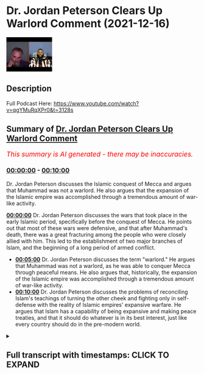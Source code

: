 # Dr. Jordan Peterson Clears Up Warlord Comment (2021-12-16)

![alt Dr. Jordan Peterson Clears Up Warlord Comment](v0qZCupZ2SU.jpg "Dr. Jordan Peterson Clears Up Warlord Comment")

## Description

Full Podcast Here: https://www.youtube.com/watch?v=qgYMuRqXPr0&t=3128s

## Summary of [Dr. Jordan Peterson Clears Up Warlord Comment](https://www.youtube.com/watch?v=v0qZCupZ2SU)


*<span style="color:red; font-size:125%">This summary is AI generated - there may be inaccuracies</span>. [](/)*

### [00:00:00](https://www.youtube.com/watch?v=v0qZCupZ2SU&t=0) - [00:10:00](https://www.youtube.com/watch?v=v0qZCupZ2SU&t=600)

 Dr. Jordan Peterson discusses the Islamic conquest of Mecca and argues that Muhammad was not a warlord. He also argues that the expansion of the Islamic empire was accomplished through a tremendous amount of war-like activity.

**[00:00:00](https://www.youtube.com/watch?v=v0qZCupZ2SU&t=0)** Dr. Jordan Peterson discusses the wars that took place in the early Islamic period, specifically before the conquest of Mecca. He points out that most of these wars were defensive, and that after Muhammad's death, there was a great fracturing among the people who were closely allied with him. This led to the establishment of two major branches of Islam, and the beginning of a long period of armed conflict.
* **[00:05:00](https://www.youtube.com/watch?v=v0qZCupZ2SU&t=300)**  Dr. Jordan Peterson discusses the term "warlord." He argues that Muhammad was not a warlord, as he was able to conquer Mecca through peaceful means. He also argues that, historically, the expansion of the Islamic empire was accomplished through a tremendous amount of war-like activity.
* **[00:10:00](https://www.youtube.com/watch?v=v0qZCupZ2SU&t=600)** Dr. Jordan Peterson discusses the problems of reconciling Islam's teachings of turning the other cheek and fighting only in self-defense with the reality of Islamic empires' expansive warfare. He argues that Islam has a capability of being expansive and making peace treaties, and that it should do whatever is in its best interest, just like every country should do in the pre-modern world.

<details><summary><h2>Full transcript with timestamps: CLICK TO EXPAND</h2></summary>

[0:00:00](https://youtu.be/v0qZCupZ2SU?t=0) uh there was a time of persecution and  
[0:00:02](https://youtu.be/v0qZCupZ2SU?t=2) then after that  
[0:00:03](https://youtu.be/v0qZCupZ2SU?t=3) um  
[0:00:04](https://youtu.be/v0qZCupZ2SU?t=4) he went he went to different places he  
[0:00:06](https://youtu.be/v0qZCupZ2SU?t=6) went to tariff  
[0:00:07](https://youtu.be/v0qZCupZ2SU?t=7) which is a place outside of mecca he  
[0:00:09](https://youtu.be/v0qZCupZ2SU?t=9) went to el salvador two clans two tribes  
[0:00:13](https://youtu.be/v0qZCupZ2SU?t=13) and what it was is that he was he was  
[0:00:15](https://youtu.be/v0qZCupZ2SU?t=15) trying to get support for his project or  
[0:00:18](https://youtu.be/v0qZCupZ2SU?t=18) the monotheistic project because he was  
[0:00:20](https://youtu.be/v0qZCupZ2SU?t=20) being boycotted et cetera he eventually  
[0:00:22](https://youtu.be/v0qZCupZ2SU?t=22) got it from us  
[0:00:24](https://youtu.be/v0qZCupZ2SU?t=24) these two tribes because they actually  
[0:00:25](https://youtu.be/v0qZCupZ2SU?t=25) believed in the religion of islam this  
[0:00:27](https://youtu.be/v0qZCupZ2SU?t=27) is documented like without a shadow of a  
[0:00:29](https://youtu.be/v0qZCupZ2SU?t=29) doubt this is what happened and then is  
[0:00:31](https://youtu.be/v0qZCupZ2SU?t=31) this in the medina is this the medina  
[0:00:33](https://youtu.be/v0qZCupZ2SU?t=33) period that you're speaking out so this  
[0:00:34](https://youtu.be/v0qZCupZ2SU?t=34) is actually technically the meccan  
[0:00:36](https://youtu.be/v0qZCupZ2SU?t=36) period  
[0:00:37](https://youtu.be/v0qZCupZ2SU?t=37) okay still the meccan period yeah so  
[0:00:39](https://youtu.be/v0qZCupZ2SU?t=39) right before medina literally was  
[0:00:40](https://youtu.be/v0qZCupZ2SU?t=40) established because medina is the it was  
[0:00:42](https://youtu.be/v0qZCupZ2SU?t=42) it was so called after the prophet  
[0:00:44](https://youtu.be/v0qZCupZ2SU?t=44) because medina just literally means the  
[0:00:46](https://youtu.be/v0qZCupZ2SU?t=46) city in arabic it was called the  
[0:00:48](https://youtu.be/v0qZCupZ2SU?t=48) ethereum before and then they changed it  
[0:00:49](https://youtu.be/v0qZCupZ2SU?t=49) into madina to nebi like the city of the  
[0:00:51](https://youtu.be/v0qZCupZ2SU?t=51) prophet and so that's why it was kind of  
[0:00:53](https://youtu.be/v0qZCupZ2SU?t=53) called medina after that  
[0:00:55](https://youtu.be/v0qZCupZ2SU?t=55) in that time period so you've got 13  
[0:00:57](https://youtu.be/v0qZCupZ2SU?t=57) years of medina  
[0:00:58](https://youtu.be/v0qZCupZ2SU?t=58) the vast majority i'm not going to say  
[0:01:00](https://youtu.be/v0qZCupZ2SU?t=60) all about the vast majority of wars that  
[0:01:02](https://youtu.be/v0qZCupZ2SU?t=62) took place  
[0:01:03](https://youtu.be/v0qZCupZ2SU?t=63) and in fact all of the wars that took  
[0:01:04](https://youtu.be/v0qZCupZ2SU?t=64) place before the conquest of mecca were  
[0:01:06](https://youtu.be/v0qZCupZ2SU?t=66) defensive so the pagan arabs went to  
[0:01:09](https://youtu.be/v0qZCupZ2SU?t=69) medina and tried to siege it  
[0:01:14](https://youtu.be/v0qZCupZ2SU?t=74) and all of these are names of wars in  
[0:01:16](https://youtu.be/v0qZCupZ2SU?t=76) fact there was according to monschola  
[0:01:18](https://youtu.be/v0qZCupZ2SU?t=78) there were 19 such wars  
[0:01:20](https://youtu.be/v0qZCupZ2SU?t=80) in 10 years so that's almost an average  
[0:01:23](https://youtu.be/v0qZCupZ2SU?t=83) of two wars every year and for me i see  
[0:01:26](https://youtu.be/v0qZCupZ2SU?t=86) that actually as an evidence for prophet  
[0:01:27](https://youtu.be/v0qZCupZ2SU?t=87) because the prophet was actually  
[0:01:28](https://youtu.be/v0qZCupZ2SU?t=88) fighting in these wars he wasn't just  
[0:01:30](https://youtu.be/v0qZCupZ2SU?t=90) you know throwing people around telling  
[0:01:31](https://youtu.be/v0qZCupZ2SU?t=91) him to fight for him he was fighting in  
[0:01:33](https://youtu.be/v0qZCupZ2SU?t=93) them and there were defensive wars  
[0:01:35](https://youtu.be/v0qZCupZ2SU?t=95) um  
[0:01:36](https://youtu.be/v0qZCupZ2SU?t=96) so in that time period what happened was  
[0:01:38](https://youtu.be/v0qZCupZ2SU?t=98) i'll give you one okay so okay so let me  
[0:01:40](https://youtu.be/v0qZCupZ2SU?t=100) let me interject something there because  
[0:01:42](https://youtu.be/v0qZCupZ2SU?t=102) that's  
[0:01:43](https://youtu.be/v0qZCupZ2SU?t=103) that's that's very that's a very hard  
[0:01:44](https://youtu.be/v0qZCupZ2SU?t=104) thing for me to  
[0:01:46](https://youtu.be/v0qZCupZ2SU?t=106) to get straight in my mind yes now  
[0:01:49](https://youtu.be/v0qZCupZ2SU?t=109) um  
[0:01:50](https://youtu.be/v0qZCupZ2SU?t=110) i would say that and the division in  
[0:01:53](https://youtu.be/v0qZCupZ2SU?t=113) islam that occurred almost immediately  
[0:01:55](https://youtu.be/v0qZCupZ2SU?t=115) upon muhammad's death and which has not  
[0:01:58](https://youtu.be/v0qZCupZ2SU?t=118) been rectified to this day quite the  
[0:02:00](https://youtu.be/v0qZCupZ2SU?t=120) contrary that's also you know that's a  
[0:02:02](https://youtu.be/v0qZCupZ2SU?t=122) problem for everyone it's a problem for  
[0:02:04](https://youtu.be/v0qZCupZ2SU?t=124) muslims it's a problem for christians  
[0:02:05](https://youtu.be/v0qZCupZ2SU?t=125) it's a problem for everyone and it's a  
[0:02:07](https://youtu.be/v0qZCupZ2SU?t=127) problem that could really get out of  
[0:02:08](https://youtu.be/v0qZCupZ2SU?t=128) hand now it's not like i don't know that  
[0:02:10](https://youtu.be/v0qZCupZ2SU?t=130) the protestants and the catholics were  
[0:02:11](https://youtu.be/v0qZCupZ2SU?t=131) at each other's throats for you know  
[0:02:13](https://youtu.be/v0qZCupZ2SU?t=133) hundreds of years so  
[0:02:14](https://youtu.be/v0qZCupZ2SU?t=134) but that's that's not the issue at the  
[0:02:17](https://youtu.be/v0qZCupZ2SU?t=137) moment so  
[0:02:19](https://youtu.be/v0qZCupZ2SU?t=139) now in in islam there's a tremendous  
[0:02:21](https://youtu.be/v0qZCupZ2SU?t=141) emphasis on christ's doctrines as well  
[0:02:24](https://youtu.be/v0qZCupZ2SU?t=144) and there isn't any evidence that christ  
[0:02:26](https://youtu.be/v0qZCupZ2SU?t=146) himself took part in let's say wars  
[0:02:30](https://youtu.be/v0qZCupZ2SU?t=150) okay so  
[0:02:31](https://youtu.be/v0qZCupZ2SU?t=151) it's hard  
[0:02:32](https://youtu.be/v0qZCupZ2SU?t=152) and i mean  
[0:02:33](https://youtu.be/v0qZCupZ2SU?t=153) what do you mean okay well if you if you  
[0:02:35](https://youtu.be/v0qZCupZ2SU?t=155) analyze christ as an archetype  
[0:02:37](https://youtu.be/v0qZCupZ2SU?t=157) when he comes back in his second coming  
[0:02:39](https://youtu.be/v0qZCupZ2SU?t=159) he is going to dominate the world  
[0:02:42](https://youtu.be/v0qZCupZ2SU?t=162) and one can say well that's not the  
[0:02:43](https://youtu.be/v0qZCupZ2SU?t=163) historical christ but when we're when  
[0:02:45](https://youtu.be/v0qZCupZ2SU?t=165) we're looking at him in the way  
[0:02:47](https://youtu.be/v0qZCupZ2SU?t=167) look that's a reasonable that's a  
[0:02:48](https://youtu.be/v0qZCupZ2SU?t=168) reasonable objective  
[0:02:50](https://youtu.be/v0qZCupZ2SU?t=170) and i understand that a judge a judge  
[0:02:52](https://youtu.be/v0qZCupZ2SU?t=172) has a judge has that that martial  
[0:02:55](https://youtu.be/v0qZCupZ2SU?t=175) element and i don't think it's  
[0:02:56](https://youtu.be/v0qZCupZ2SU?t=176) reasonable to use the archetypal  
[0:02:58](https://youtu.be/v0qZCupZ2SU?t=178) representation as an argument against  
[0:03:00](https://youtu.be/v0qZCupZ2SU?t=180) the historical reality and look i'm not  
[0:03:02](https://youtu.be/v0qZCupZ2SU?t=182) saying to you that i know that what  
[0:03:05](https://youtu.be/v0qZCupZ2SU?t=185) muhammad did was wrong that isn't what  
[0:03:07](https://youtu.be/v0qZCupZ2SU?t=187) i'm saying i'm saying that i don't  
[0:03:10](https://youtu.be/v0qZCupZ2SU?t=190) understand  
[0:03:11](https://youtu.be/v0qZCupZ2SU?t=191) how  
[0:03:12](https://youtu.be/v0qZCupZ2SU?t=192) participation in those defense of wars  
[0:03:15](https://youtu.be/v0qZCupZ2SU?t=195) let's say but then that was also  
[0:03:16](https://youtu.be/v0qZCupZ2SU?t=196) followed by a tremendous explosion of  
[0:03:18](https://youtu.be/v0qZCupZ2SU?t=198) islamic expansion right the biggest  
[0:03:20](https://youtu.be/v0qZCupZ2SU?t=200) empire the world had ever seen in a very  
[0:03:22](https://youtu.be/v0qZCupZ2SU?t=202) short period of time  
[0:03:23](https://youtu.be/v0qZCupZ2SU?t=203) right at right at europe's doors  
[0:03:26](https://youtu.be/v0qZCupZ2SU?t=206) and so  
[0:03:27](https://youtu.be/v0qZCupZ2SU?t=207) and that was also followed by the  
[0:03:29](https://youtu.be/v0qZCupZ2SU?t=209) severance of the islamic faith into two  
[0:03:31](https://youtu.be/v0qZCupZ2SU?t=211) major categories and and interned  
[0:03:33](https://youtu.be/v0qZCupZ2SU?t=213) conflict there and so there's that that  
[0:03:35](https://youtu.be/v0qZCupZ2SU?t=215) stream of of  
[0:03:37](https://youtu.be/v0qZCupZ2SU?t=217) of armed conflict activity i i think  
[0:03:41](https://youtu.be/v0qZCupZ2SU?t=221) that you're  
[0:03:42](https://youtu.be/v0qZCupZ2SU?t=222) with respect i i don't think you're  
[0:03:43](https://youtu.be/v0qZCupZ2SU?t=223) getting the history fully right here  
[0:03:45](https://youtu.be/v0qZCupZ2SU?t=225) because well  
[0:03:46](https://youtu.be/v0qZCupZ2SU?t=226) go yep that's fine cool yeah the the the  
[0:03:49](https://youtu.be/v0qZCupZ2SU?t=229) the war in germany that the wars between  
[0:03:51](https://youtu.be/v0qZCupZ2SU?t=231) shia and sunnah or what would then be  
[0:03:54](https://youtu.be/v0qZCupZ2SU?t=234) it's not really between sunnah because  
[0:03:55](https://youtu.be/v0qZCupZ2SU?t=235) quite frankly shiism had not been  
[0:03:57](https://youtu.be/v0qZCupZ2SU?t=237) established does it but the the the wars  
[0:03:59](https://youtu.be/v0qZCupZ2SU?t=239) of the companions how many people died  
[0:04:01](https://youtu.be/v0qZCupZ2SU?t=241) in those wars  
[0:04:03](https://youtu.be/v0qZCupZ2SU?t=243) do we have any numbers  
[0:04:04](https://youtu.be/v0qZCupZ2SU?t=244) for maximum we can say but it's but  
[0:04:07](https://youtu.be/v0qZCupZ2SU?t=247) fair look fair enough man and it's not  
[0:04:09](https://youtu.be/v0qZCupZ2SU?t=249) like it's not chris it's not like  
[0:04:10](https://youtu.be/v0qZCupZ2SU?t=250) christianity hasn't been rife with  
[0:04:12](https://youtu.be/v0qZCupZ2SU?t=252) internecine conflict yes  
[0:04:15](https://youtu.be/v0qZCupZ2SU?t=255) but but the fact is is that it was  
[0:04:17](https://youtu.be/v0qZCupZ2SU?t=257) almost immediately after muhammad's  
[0:04:19](https://youtu.be/v0qZCupZ2SU?t=259) death that this fracturing took place  
[0:04:20](https://youtu.be/v0qZCupZ2SU?t=260) among the people that were closely  
[0:04:22](https://youtu.be/v0qZCupZ2SU?t=262) allied with him and it was a bloody  
[0:04:23](https://youtu.be/v0qZCupZ2SU?t=263) fracturing and it isn't obvious that  
[0:04:25](https://youtu.be/v0qZCupZ2SU?t=265) it's been wrapped  
[0:04:27](https://youtu.be/v0qZCupZ2SU?t=267) how bloody was it well how bloody does  
[0:04:29](https://youtu.be/v0qZCupZ2SU?t=269) it have to be you know it doesn't take  
[0:04:30](https://youtu.be/v0qZCupZ2SU?t=270) much  
[0:04:31](https://youtu.be/v0qZCupZ2SU?t=271) okay  
[0:04:32](https://youtu.be/v0qZCupZ2SU?t=272) well let's be honest let's be fair yeah  
[0:04:34](https://youtu.be/v0qZCupZ2SU?t=274) yeah  
[0:04:35](https://youtu.be/v0qZCupZ2SU?t=275) let's be fair right with with with with  
[0:04:37](https://youtu.be/v0qZCupZ2SU?t=277) the wars that took place 30 to 40 years  
[0:04:39](https://youtu.be/v0qZCupZ2SU?t=279) and it wasn't immediately after because  
[0:04:40](https://youtu.be/v0qZCupZ2SU?t=280) you said that in the video the day he  
[0:04:42](https://youtu.be/v0qZCupZ2SU?t=282) died that's wrong he didn't happen the  
[0:04:44](https://youtu.be/v0qZCupZ2SU?t=284) day he died it happened 30 to four years  
[0:04:45](https://youtu.be/v0qZCupZ2SU?t=285) after  
[0:04:46](https://youtu.be/v0qZCupZ2SU?t=286) it happened 30 to 40 years after and how  
[0:04:48](https://youtu.be/v0qZCupZ2SU?t=288) long how how many people how many  
[0:04:50](https://youtu.be/v0qZCupZ2SU?t=290) members of muhammad's immediate family  
[0:04:52](https://youtu.be/v0qZCupZ2SU?t=292) survived during that 30 years  
[0:04:55](https://youtu.be/v0qZCupZ2SU?t=295) my understanding was that most of his  
[0:04:56](https://youtu.be/v0qZCupZ2SU?t=296) immediate family died in armed conflict  
[0:04:59](https://youtu.be/v0qZCupZ2SU?t=299) relatively immediate family died in his  
[0:05:00](https://youtu.be/v0qZCupZ2SU?t=300) own lifetime  
[0:05:02](https://youtu.be/v0qZCupZ2SU?t=302) yes well i'm not speaking of them but  
[0:05:04](https://youtu.be/v0qZCupZ2SU?t=304) i'm speaking of what happened after he  
[0:05:05](https://youtu.be/v0qZCupZ2SU?t=305) died that's right because yeah okay look  
[0:05:08](https://youtu.be/v0qZCupZ2SU?t=308) first first fact  
[0:05:10](https://youtu.be/v0qZCupZ2SU?t=310) muhammad  
[0:05:11](https://youtu.be/v0qZCupZ2SU?t=311) uh salah sallam we say salah meaning  
[0:05:13](https://youtu.be/v0qZCupZ2SU?t=313) peace and blessings upon him  
[0:05:16](https://youtu.be/v0qZCupZ2SU?t=316) all of his children died in his life  
[0:05:19](https://youtu.be/v0qZCupZ2SU?t=319) okay except for one  
[0:05:21](https://youtu.be/v0qZCupZ2SU?t=321) so most of the members of his immediate  
[0:05:23](https://youtu.be/v0qZCupZ2SU?t=323) family and his wife died khadija died  
[0:05:25](https://youtu.be/v0qZCupZ2SU?t=325) his uncle abu talib died his other uncle  
[0:05:27](https://youtu.be/v0qZCupZ2SU?t=327) hamza died they all died within his  
[0:05:30](https://youtu.be/v0qZCupZ2SU?t=330) lifetime either due to illness or due to  
[0:05:33](https://youtu.be/v0qZCupZ2SU?t=333) some other some other cause war for  
[0:05:35](https://youtu.be/v0qZCupZ2SU?t=335) example like one of the defensive was  
[0:05:37](https://youtu.be/v0qZCupZ2SU?t=337) hamza died  
[0:05:38](https://youtu.be/v0qZCupZ2SU?t=338) and by the way muhammad forgave his  
[0:05:40](https://youtu.be/v0qZCupZ2SU?t=340) killer and that's something which which  
[0:05:41](https://youtu.be/v0qZCupZ2SU?t=341) goes against the warlord thesis because  
[0:05:44](https://youtu.be/v0qZCupZ2SU?t=344) when he then conquered mecca  
[0:05:46](https://youtu.be/v0qZCupZ2SU?t=346) when he conquered mecca he was actually  
[0:05:48](https://youtu.be/v0qZCupZ2SU?t=348) no fighting i'm not sure if you know  
[0:05:49](https://youtu.be/v0qZCupZ2SU?t=349) this it's called fat  
[0:05:51](https://youtu.be/v0qZCupZ2SU?t=351) when he went into and conquered mecca he  
[0:05:53](https://youtu.be/v0qZCupZ2SU?t=353) didn't fight anybody  
[0:05:55](https://youtu.be/v0qZCupZ2SU?t=355) it was no fighting there were a few  
[0:05:56](https://youtu.be/v0qZCupZ2SU?t=356) people that that were exempted but he  
[0:05:59](https://youtu.be/v0qZCupZ2SU?t=359) actually quoted what joseph quoted to  
[0:06:01](https://youtu.be/v0qZCupZ2SU?t=361) his brothers in the quran in the quran  
[0:06:04](https://youtu.be/v0qZCupZ2SU?t=364) which is letter 3 by alaikum that no  
[0:06:06](https://youtu.be/v0qZCupZ2SU?t=366) blame is on you today and so and this by  
[0:06:09](https://youtu.be/v0qZCupZ2SU?t=369) the way is a bedrock example of  
[0:06:11](https://youtu.be/v0qZCupZ2SU?t=371) forgiveness in islam because these were  
[0:06:13](https://youtu.be/v0qZCupZ2SU?t=373) people that were persecuting him for 13  
[0:06:15](https://youtu.be/v0qZCupZ2SU?t=375) years these are people that were that  
[0:06:17](https://youtu.be/v0qZCupZ2SU?t=377) killed his uncle like i said there's one  
[0:06:18](https://youtu.be/v0qZCupZ2SU?t=378) person called washi  
[0:06:20](https://youtu.be/v0qZCupZ2SU?t=380) who um who literally killed his uncle  
[0:06:23](https://youtu.be/v0qZCupZ2SU?t=383) and uh and mutilated his body and he  
[0:06:26](https://youtu.be/v0qZCupZ2SU?t=386) said  
[0:06:27](https://youtu.be/v0qZCupZ2SU?t=387) to ashi i forgive you but i can't i  
[0:06:29](https://youtu.be/v0qZCupZ2SU?t=389) can't see your face because of how  
[0:06:31](https://youtu.be/v0qZCupZ2SU?t=391) how  
[0:06:32](https://youtu.be/v0qZCupZ2SU?t=392) he said  
[0:06:37](https://youtu.be/v0qZCupZ2SU?t=397) he said can you keep your face away from  
[0:06:38](https://youtu.be/v0qZCupZ2SU?t=398) me because i can't psychologically i  
[0:06:40](https://youtu.be/v0qZCupZ2SU?t=400) can't bring my faith but i do forgive  
[0:06:41](https://youtu.be/v0qZCupZ2SU?t=401) you he said so he forgave people that  
[0:06:43](https://youtu.be/v0qZCupZ2SU?t=403) killed his own family members  
[0:06:46](https://youtu.be/v0qZCupZ2SU?t=406) and this was after he he himself  
[0:06:48](https://youtu.be/v0qZCupZ2SU?t=408) attempted a treaty with the pagans  
[0:06:50](https://youtu.be/v0qZCupZ2SU?t=410) called hodebiya  
[0:06:52](https://youtu.be/v0qZCupZ2SU?t=412) and so they broke the treaty and that's  
[0:06:54](https://youtu.be/v0qZCupZ2SU?t=414) what initiated the conquest of mecca  
[0:06:55](https://youtu.be/v0qZCupZ2SU?t=415) which was  
[0:06:57](https://youtu.be/v0qZCupZ2SU?t=417) not a conquest that was  
[0:06:58](https://youtu.be/v0qZCupZ2SU?t=418) fighting now if you compare this because  
[0:07:00](https://youtu.be/v0qZCupZ2SU?t=420) i think the comparison if there's any  
[0:07:02](https://youtu.be/v0qZCupZ2SU?t=422) comparison that can be or should be made  
[0:07:04](https://youtu.be/v0qZCupZ2SU?t=424) it's the it's jesus's second coming with  
[0:07:07](https://youtu.be/v0qZCupZ2SU?t=427) muhammad in the medinan period not in  
[0:07:09](https://youtu.be/v0qZCupZ2SU?t=429) the meccan period in the meccan period  
[0:07:11](https://youtu.be/v0qZCupZ2SU?t=431) both were being persecuted jesus in his  
[0:07:13](https://youtu.be/v0qZCupZ2SU?t=433) life and muhammad in his in the meccan  
[0:07:16](https://youtu.be/v0qZCupZ2SU?t=436) period but jesus when he comes back he  
[0:07:18](https://youtu.be/v0qZCupZ2SU?t=438) will then get authority and he will be i  
[0:07:20](https://youtu.be/v0qZCupZ2SU?t=440) uh he will be ruling with the iron  
[0:07:22](https://youtu.be/v0qZCupZ2SU?t=442) scepter according to the bible he would  
[0:07:24](https://youtu.be/v0qZCupZ2SU?t=444) be crushing his uh  
[0:07:26](https://youtu.be/v0qZCupZ2SU?t=446) he will be crushing his enemies as it  
[0:07:28](https://youtu.be/v0qZCupZ2SU?t=448) says in corinthians under his for  
[0:07:30](https://youtu.be/v0qZCupZ2SU?t=450) humbling his enemies under his foot uh  
[0:07:32](https://youtu.be/v0qZCupZ2SU?t=452) and killing and violent violent stuff so  
[0:07:34](https://youtu.be/v0qZCupZ2SU?t=454) in fact  
[0:07:36](https://youtu.be/v0qZCupZ2SU?t=456) i will actually argue today that the new  
[0:07:38](https://youtu.be/v0qZCupZ2SU?t=458) testament representation of jesus christ  
[0:07:41](https://youtu.be/v0qZCupZ2SU?t=461) in his second coming is way more violent  
[0:07:44](https://youtu.be/v0qZCupZ2SU?t=464) than muhammad's  
[0:07:45](https://youtu.be/v0qZCupZ2SU?t=465) conquests in the medina okay well look  
[0:07:48](https://youtu.be/v0qZCupZ2SU?t=468) like i said i wasn't i wasn't trying to  
[0:07:50](https://youtu.be/v0qZCupZ2SU?t=470) make the case i wasn't trying to make  
[0:07:52](https://youtu.be/v0qZCupZ2SU?t=472) the case that  
[0:07:54](https://youtu.be/v0qZCupZ2SU?t=474) what happened in mecca or medina was  
[0:07:56](https://youtu.be/v0qZCupZ2SU?t=476) wrong like so let me explain that a  
[0:07:58](https://youtu.be/v0qZCupZ2SU?t=478) little bit  
[0:08:00](https://youtu.be/v0qZCupZ2SU?t=480) so  
[0:08:01](https://youtu.be/v0qZCupZ2SU?t=481) christian europe fought a defensive war  
[0:08:03](https://youtu.be/v0qZCupZ2SU?t=483) against the nazis  
[0:08:05](https://youtu.be/v0qZCupZ2SU?t=485) it isn't obvious that that was wrong i  
[0:08:07](https://youtu.be/v0qZCupZ2SU?t=487) don't think that was i wouldn't say  
[0:08:08](https://youtu.be/v0qZCupZ2SU?t=488) that's defensive  
[0:08:10](https://youtu.be/v0qZCupZ2SU?t=490) well okay fine but but i understand the  
[0:08:12](https://youtu.be/v0qZCupZ2SU?t=492) concept of defense of war  
[0:08:16](https://youtu.be/v0qZCupZ2SU?t=496) america  
[0:08:17](https://youtu.be/v0qZCupZ2SU?t=497) america when america got involved in  
[0:08:18](https://youtu.be/v0qZCupZ2SU?t=498) world war ii  
[0:08:20](https://youtu.be/v0qZCupZ2SU?t=500) it was not under immediate threat by  
[0:08:21](https://youtu.be/v0qZCupZ2SU?t=501) germany and they colonized it and here's  
[0:08:24](https://youtu.be/v0qZCupZ2SU?t=504) the thing caught it it overtook western  
[0:08:27](https://youtu.be/v0qZCupZ2SU?t=507) germany you see and well  
[0:08:29](https://youtu.be/v0qZCupZ2SU?t=509) here's the thing the term warlord that  
[0:08:31](https://youtu.be/v0qZCupZ2SU?t=511) you use with the prophet you've never  
[0:08:32](https://youtu.be/v0qZCupZ2SU?t=512) used with harry truman you've never used  
[0:08:35](https://youtu.be/v0qZCupZ2SU?t=515) with uh  
[0:08:36](https://youtu.be/v0qZCupZ2SU?t=516) with uh roosevelt you've never used with  
[0:08:38](https://youtu.be/v0qZCupZ2SU?t=518) winston churchill all of which conquered  
[0:08:40](https://youtu.be/v0qZCupZ2SU?t=520) countries literally in wars because i  
[0:08:43](https://youtu.be/v0qZCupZ2SU?t=523) feel like there is there is a bias there  
[0:08:45](https://youtu.be/v0qZCupZ2SU?t=525) and you actually never used it with  
[0:08:47](https://youtu.be/v0qZCupZ2SU?t=527) anybody else aside from the prophet  
[0:08:48](https://youtu.be/v0qZCupZ2SU?t=528) muhammad in your public output and i  
[0:08:50](https://youtu.be/v0qZCupZ2SU?t=530) think that's unjustifiable i think that  
[0:08:52](https://youtu.be/v0qZCupZ2SU?t=532) you have biblical prophets like moses  
[0:08:54](https://youtu.be/v0qZCupZ2SU?t=534) you have biblical prophets  
[0:08:56](https://youtu.be/v0qZCupZ2SU?t=536) like um joshua you have you have the  
[0:08:59](https://youtu.be/v0qZCupZ2SU?t=539) jesus in his second coming all of which  
[0:09:01](https://youtu.be/v0qZCupZ2SU?t=541) were warrior prophets  
[0:09:03](https://youtu.be/v0qZCupZ2SU?t=543) and and and and you've only used the  
[0:09:06](https://youtu.be/v0qZCupZ2SU?t=546) term uh  
[0:09:07](https://youtu.be/v0qZCupZ2SU?t=547) warlord with the prophet muhammad i  
[0:09:08](https://youtu.be/v0qZCupZ2SU?t=548) think that is unjustifiable i think if  
[0:09:11](https://youtu.be/v0qZCupZ2SU?t=551) what is it that caught  
[0:09:12](https://youtu.be/v0qZCupZ2SU?t=552) what makes someone a warlord in you  
[0:09:15](https://youtu.be/v0qZCupZ2SU?t=555) then if if it's conquering lands then  
[0:09:17](https://youtu.be/v0qZCupZ2SU?t=557) harry truman is a warlord then uh  
[0:09:20](https://youtu.be/v0qZCupZ2SU?t=560) you know and so on and so forth in fact  
[0:09:23](https://youtu.be/v0qZCupZ2SU?t=563) i guess that's a real that's a real  
[0:09:24](https://youtu.be/v0qZCupZ2SU?t=564) tough question isn't it what makes a  
[0:09:26](https://youtu.be/v0qZCupZ2SU?t=566) warlord and what makes it just war it's  
[0:09:28](https://youtu.be/v0qZCupZ2SU?t=568) not like any of us have the precise  
[0:09:30](https://youtu.be/v0qZCupZ2SU?t=570) answers to that i think that's what  
[0:09:31](https://youtu.be/v0qZCupZ2SU?t=571) partly what we're trying to hash out the  
[0:09:32](https://youtu.be/v0qZCupZ2SU?t=572) definitions of the word warlords the  
[0:09:34](https://youtu.be/v0qZCupZ2SU?t=574) definition of the word woodward  
[0:09:35](https://youtu.be/v0qZCupZ2SU?t=575) according to collins is that someone who  
[0:09:37](https://youtu.be/v0qZCupZ2SU?t=577) acquires force by aggressivity and  
[0:09:39](https://youtu.be/v0qZCupZ2SU?t=579) violence  
[0:09:42](https://youtu.be/v0qZCupZ2SU?t=582) and you push back on me so i'll push  
[0:09:43](https://youtu.be/v0qZCupZ2SU?t=583) back on you to some degree okay well  
[0:09:46](https://youtu.be/v0qZCupZ2SU?t=586) it's certainly the case that the  
[0:09:47](https://youtu.be/v0qZCupZ2SU?t=587) expansion of the islamic empire was  
[0:09:50](https://youtu.be/v0qZCupZ2SU?t=590) accomplished by a tremendous amount of  
[0:09:52](https://youtu.be/v0qZCupZ2SU?t=592) war-like activity and that wasn't  
[0:09:53](https://youtu.be/v0qZCupZ2SU?t=593) defensive  
[0:09:55](https://youtu.be/v0qZCupZ2SU?t=595) now look i understand that monotheism is  
[0:09:57](https://youtu.be/v0qZCupZ2SU?t=597) a difficult state to attain  
[0:10:00](https://youtu.be/v0qZCupZ2SU?t=600) and that monotheistic societies have  
[0:10:02](https://youtu.be/v0qZCupZ2SU?t=602) emerged in the midst of conflict  
[0:10:03](https://youtu.be/v0qZCupZ2SU?t=603) throughout human society i understand  
[0:10:05](https://youtu.be/v0qZCupZ2SU?t=605) that and i'm not even saying that  
[0:10:06](https://youtu.be/v0qZCupZ2SU?t=606) there's something exceptional in that  
[0:10:08](https://youtu.be/v0qZCupZ2SU?t=608) regard about islam although the rate at  
[0:10:10](https://youtu.be/v0qZCupZ2SU?t=610) which it happened was quite remarkable  
[0:10:12](https://youtu.be/v0qZCupZ2SU?t=612) but it still it presents us with a  
[0:10:14](https://youtu.be/v0qZCupZ2SU?t=614) problem doesn't it  
[0:10:15](https://youtu.be/v0qZCupZ2SU?t=615) i mean everyone it presents everyone  
[0:10:17](https://youtu.be/v0qZCupZ2SU?t=617) with a problem  
[0:10:18](https://youtu.be/v0qZCupZ2SU?t=618) and the problem is well for example the  
[0:10:20](https://youtu.be/v0qZCupZ2SU?t=620) problem is reconciling the idea of  
[0:10:22](https://youtu.be/v0qZCupZ2SU?t=622) turning the other cheek with the idea of  
[0:10:24](https://youtu.be/v0qZCupZ2SU?t=624) a just war a defensive war or an expanse  
[0:10:26](https://youtu.be/v0qZCupZ2SU?t=626) of war for that matter and of course  
[0:10:28](https://youtu.be/v0qZCupZ2SU?t=628) that issue is relevant to islam because  
[0:10:30](https://youtu.be/v0qZCupZ2SU?t=630) islam exploded outward and produced the  
[0:10:33](https://youtu.be/v0qZCupZ2SU?t=633) biggest empire the world had ever seen  
[0:10:34](https://youtu.be/v0qZCupZ2SU?t=634) in in the in the space of a few short  
[0:10:36](https://youtu.be/v0qZCupZ2SU?t=636) centuries  
[0:10:39](https://youtu.be/v0qZCupZ2SU?t=639) so then well so then you ask well what's  
[0:10:42](https://youtu.be/v0qZCupZ2SU?t=642) the spirit what is the spirit that  
[0:10:44](https://youtu.be/v0qZCupZ2SU?t=644) animated that and is that attributable  
[0:10:46](https://youtu.be/v0qZCupZ2SU?t=646) to the islamic doctrines themselves  
[0:10:49](https://youtu.be/v0qZCupZ2SU?t=649) i don't know the answer to that now let  
[0:10:51](https://youtu.be/v0qZCupZ2SU?t=651) me tell you the answer to that okay  
[0:10:53](https://youtu.be/v0qZCupZ2SU?t=653) and this is what i want to tell you  
[0:10:54](https://youtu.be/v0qZCupZ2SU?t=654) conclusively and this will help build  
[0:10:56](https://youtu.be/v0qZCupZ2SU?t=656) bridges honestly because we can maintain  
[0:10:58](https://youtu.be/v0qZCupZ2SU?t=658) the warlord thesis we can maintain the  
[0:10:59](https://youtu.be/v0qZCupZ2SU?t=659) expansionist thesis but here's what i'll  
[0:11:01](https://youtu.be/v0qZCupZ2SU?t=661) tell you  
[0:11:02](https://youtu.be/v0qZCupZ2SU?t=662) islam has a has a capability to be  
[0:11:05](https://youtu.be/v0qZCupZ2SU?t=665) expansive  
[0:11:07](https://youtu.be/v0qZCupZ2SU?t=667) and it also has a capability of making  
[0:11:09](https://youtu.be/v0qZCupZ2SU?t=669) peace treaties  
[0:11:10](https://youtu.be/v0qZCupZ2SU?t=670) and it does and it should do whatever is  
[0:11:12](https://youtu.be/v0qZCupZ2SU?t=672) in his best interest just like every  
[0:11:14](https://youtu.be/v0qZCupZ2SU?t=674) country should do ever in his best  
[0:11:16](https://youtu.be/v0qZCupZ2SU?t=676) interest in the pre-modern world we did  
[0:11:19](https://youtu.be/v0qZCupZ2SU?t=679) not i think this is highly anachronistic  
[0:11:21](https://youtu.be/v0qZCupZ2SU?t=681) in the pre-modern world there was no  
[0:11:23](https://youtu.be/v0qZCupZ2SU?t=683) such thing as un it was a realist  
[0:11:25](https://youtu.be/v0qZCupZ2SU?t=685) international relations framework  
[0:11:27](https://youtu.be/v0qZCupZ2SU?t=687) whereby everybody was fighting everyone  
[0:11:30](https://youtu.be/v0qZCupZ2SU?t=690) the roman empire didn't care  
[0:11:32](https://youtu.be/v0qZCupZ2SU?t=692) about what it didn't care about you  
[0:11:34](https://youtu.be/v0qZCupZ2SU?t=694) quite frankly it was expanding itself  
[0:11:36](https://youtu.be/v0qZCupZ2SU?t=696) the persian empire was expanding itself  
[0:11:38](https://youtu.be/v0qZCupZ2SU?t=698) and the and the arabian peninsula was in  
[0:11:40](https://youtu.be/v0qZCupZ2SU?t=700) between both and so it could have either  
[0:11:42](https://youtu.be/v0qZCupZ2SU?t=702) been swallowed by those two other  
[0:11:44](https://youtu.be/v0qZCupZ2SU?t=704) empires or it could decide to in fact we  
[0:11:46](https://youtu.be/v0qZCupZ2SU?t=706) will impose our government on them  
[0:11:48](https://youtu.be/v0qZCupZ2SU?t=708) before they impose it on us and it  
[0:11:50](https://youtu.be/v0qZCupZ2SU?t=710) decided the former rather than the  
[0:11:52](https://youtu.be/v0qZCupZ2SU?t=712) latter it decided to expand and in fact  
[0:11:54](https://youtu.be/v0qZCupZ2SU?t=714) the prophet in his weakest of times he  
[0:11:56](https://youtu.be/v0qZCupZ2SU?t=716) predicted that that would happen  
[0:11:58](https://youtu.be/v0qZCupZ2SU?t=718) you know there was one more in  
[0:11:59](https://youtu.be/v0qZCupZ2SU?t=719) particular where they were they were  
[0:12:01](https://youtu.be/v0qZCupZ2SU?t=721) starving and it's called khandak and he  
[0:12:03](https://youtu.be/v0qZCupZ2SU?t=723) hit iraq and he said  
[0:12:07](https://youtu.be/v0qZCupZ2SU?t=727) the roman empire has been conquered he  
[0:12:09](https://youtu.be/v0qZCupZ2SU?t=729) hit another iraq again he said forte had  
[0:12:11](https://youtu.be/v0qZCupZ2SU?t=731) fairest that the persian empire has been  
[0:12:13](https://youtu.be/v0qZCupZ2SU?t=733) conquered and then he knocked the rock  
[0:12:14](https://youtu.be/v0qZCupZ2SU?t=734) again he said he said this in his  
[0:12:16](https://youtu.be/v0qZCupZ2SU?t=736) weakest moment he said that the yemen  
[0:12:18](https://youtu.be/v0qZCupZ2SU?t=738) has been conquered i see that the  
[0:12:20](https://youtu.be/v0qZCupZ2SU?t=740) expansion of the islamic empire is a  
[0:12:22](https://youtu.be/v0qZCupZ2SU?t=742) proof of islam and you know it's not  
[0:12:23](https://youtu.be/v0qZCupZ2SU?t=743) just me even historians say this how  
[0:12:25](https://youtu.be/v0qZCupZ2SU?t=745) barnaby rogerson he said the fact that  
[0:12:27](https://youtu.be/v0qZCupZ2SU?t=747) islam spread  
[0:12:29](https://youtu.be/v0qZCupZ2SU?t=749) to the roman empire and the persian  
[0:12:31](https://youtu.be/v0qZCupZ2SU?t=751) empire is equivalent to  
[0:12:33](https://youtu.be/v0qZCupZ2SU?t=753) the the is equivalent to eskimos taking  
[0:12:36](https://youtu.be/v0qZCupZ2SU?t=756) over russia and america i believe it's  
[0:12:37](https://youtu.be/v0qZCupZ2SU?t=757) miraculous if anything that this  
[0:12:39](https://youtu.be/v0qZCupZ2SU?t=759) happened i don't think it's  
[0:12:40](https://youtu.be/v0qZCupZ2SU?t=760) unjustifiable i think actually during  
[0:12:42](https://youtu.be/v0qZCupZ2SU?t=762) peace and to be then  
[0:12:43](https://youtu.be/v0qZCupZ2SU?t=763) stop it why did it stop at europe's  
[0:12:45](https://youtu.be/v0qZCupZ2SU?t=765) borders so to speak  
[0:12:48](https://youtu.be/v0qZCupZ2SU?t=768) if it was the worst  
[0:12:49](https://youtu.be/v0qZCupZ2SU?t=769) yeah  
[0:12:50](https://youtu.be/v0qZCupZ2SU?t=770) because of uh  
[0:12:51](https://youtu.be/v0qZCupZ2SU?t=771) it wasn't successful there it wasn't it  
[0:12:54](https://youtu.be/v0qZCupZ2SU?t=774) it stopped where it it  
[0:12:55](https://youtu.be/v0qZCupZ2SU?t=775) couldn't go further but the point is is  
[0:12:58](https://youtu.be/v0qZCupZ2SU?t=778) that it's not like the christians at  
[0:12:59](https://youtu.be/v0qZCupZ2SU?t=779) that time in  
[0:13:00](https://youtu.be/v0qZCupZ2SU?t=780) rome cared i mean they did the same  
[0:13:03](https://youtu.be/v0qZCupZ2SU?t=783) thing for years they were expanding  
[0:13:04](https://youtu.be/v0qZCupZ2SU?t=784) themselves well that's why i said that's  
[0:13:06](https://youtu.be/v0qZCupZ2SU?t=786) why i said i wasn't making a private  
[0:13:07](https://youtu.be/v0qZCupZ2SU?t=787) fancy case that this was wrong i'm  
[0:13:09](https://youtu.be/v0qZCupZ2SU?t=789) trying to understand it and so and you  
[0:13:11](https://youtu.be/v0qZCupZ2SU?t=791) objected to my  
[0:13:12](https://youtu.be/v0qZCupZ2SU?t=792) use of the term warlord and perhaps  
[0:13:14](https://youtu.be/v0qZCupZ2SU?t=794) rightly so you know perhaps that was an  
[0:13:16](https://youtu.be/v0qZCupZ2SU?t=796) injudicious comment i was rather shocked  
[0:13:19](https://youtu.be/v0qZCupZ2SU?t=799) when i was reading islamic history when  
[0:13:21](https://youtu.be/v0qZCupZ2SU?t=801) i  
[0:13:22](https://youtu.be/v0qZCupZ2SU?t=802) encountered the degree of violence that  
[0:13:25](https://youtu.be/v0qZCupZ2SU?t=805) surrounded these events and so you know  
[0:13:26](https://youtu.be/v0qZCupZ2SU?t=806) maybe i was like i was appreciative you  
[0:13:29](https://youtu.be/v0qZCupZ2SU?t=809) said that i think this that shows real  
[0:13:30](https://youtu.be/v0qZCupZ2SU?t=810) sincerity in it and it's it's one step  
[0:13:33](https://youtu.be/v0qZCupZ2SU?t=813) closer to creating real  
[0:13:35](https://youtu.be/v0qZCupZ2SU?t=815) uh meaningful relationships between uh  
[0:13:38](https://youtu.be/v0qZCupZ2SU?t=818) well i think and i think you're you know  
[0:13:40](https://youtu.be/v0qZCupZ2SU?t=820) your defense that well the world was a  
[0:13:42](https://youtu.be/v0qZCupZ2SU?t=822) battleground of empires and you know if  
[0:13:44](https://youtu.be/v0qZCupZ2SU?t=824) it's if it's push out from our territory  
[0:13:47](https://youtu.be/v0qZCupZ2SU?t=827) be encroached upon and dominated then it  
[0:13:49](https://youtu.be/v0qZCupZ2SU?t=829) isn't obvious that being encroached upon  
[0:13:51](https://youtu.be/v0qZCupZ2SU?t=831) and dominated is the right  
[0:13:53](https://youtu.be/v0qZCupZ2SU?t=833) approach the correct approach the most  
[0:13:55](https://youtu.be/v0qZCupZ2SU?t=835) moral approach let's say um especially  
[0:13:58](https://youtu.be/v0qZCupZ2SU?t=838) because there'd be no shortage of  
[0:13:59](https://youtu.be/v0qZCupZ2SU?t=839) bloodshed that would also accompany that  
[0:14:01](https://youtu.be/v0qZCupZ2SU?t=841) so sometimes you're in a bad place and  
[0:14:03](https://youtu.be/v0qZCupZ2SU?t=843) but you know it's not an easy thing for  
[0:14:05](https://youtu.be/v0qZCupZ2SU?t=845) any of us to  
[0:14:06](https://youtu.be/v0qZCupZ2SU?t=846) what would you say mediate between  
[0:14:08](https://youtu.be/v0qZCupZ2SU?t=848) doctrines like turn the other cheek and  
[0:14:10](https://youtu.be/v0qZCupZ2SU?t=850) love your enemy and also at the same  
[0:14:12](https://youtu.be/v0qZCupZ2SU?t=852) time discuss the necessity of both  
[0:14:14](https://youtu.be/v0qZCupZ2SU?t=854) defensive and sometimes expansive  
[0:14:16](https://youtu.be/v0qZCupZ2SU?t=856) expansionist wars right we all have to  
[0:14:18](https://youtu.be/v0qZCupZ2SU?t=858) contend with that and and  
[0:14:21](https://youtu.be/v0qZCupZ2SU?t=861) and it's very difficult to contend with  
[0:14:22](https://youtu.be/v0qZCupZ2SU?t=862) it the arguments are extremely  
[0:14:24](https://youtu.be/v0qZCupZ2SU?t=864) complicated you're absolutely right and  
[0:14:25](https://youtu.be/v0qZCupZ2SU?t=865) i  
</details>